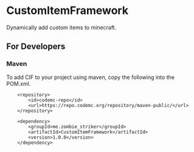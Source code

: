 # CustomItemFramework
Dynamically add custom items to minecraft.

## For Developers
### Maven
To add CIF to your project using maven, copy the following into the POM.xml.

        <repository>
            <id>codemc-repo</id>
            <url>https://repo.codemc.org/repository/maven-public/</url>
        </repository>

        <dependency>
            <groupId>me.zombie_striker</groupId>
            <artifactId>CustomItemFramework</artifactId>
            <version>1.0.0</version>
        </dependency>